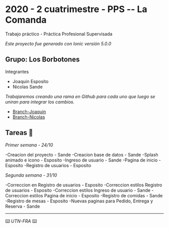 # 2020 - 2 cuatrimestre - PPS -- La Comanda

Trabajo práctico - Práctica Profesional Supervisada

_Este proyecto fue generado con Ionic versión 5.0.0_

## Grupo: <b>Los Borbotones</b>

Integrantes

* Joaquin Esposito
* Nicolas Sande

_Trabajaremos creando una rama en Github para cada uno que luego se uniran para integrar los cambios._

* [Branch-Joaquin](https://github.com/PsychoPsyduck/2020_TP_PPS_Comanda_2_cuatri/tree/joaco-branch)
* [Branch-Nicolas](https://github.com/PsychoPsyduck/2020_TP_PPS_Comanda_2_cuatri/tree/nico-branch)

## Tareas 📆

_Primer semana - 24/10_

-Creacion del proyecto  - Sande
-Creacion base de datos - Sande
-Splash animado e icono - Esposito
-Ingreso de usuario     - Sande
-Pagina de inicio       - Esposito
-Registro de usuarios   - Esposito

_Segunda semana - 31/10_

-Correccion en Registro de usuarios             - Esposito
-Correccion estilos Registro de usuarios        - Esposito
-Correccion estilos Ingreso de usuario          - Sande
-Correccion estilos Pagina de inicio            - Esposito
-Registro de comidas                            - Sande
-Registro de mesas                              - Esposito
-Nuevas paginas para Pedido, Entrega y Reserva  - Sande

---
⌨️ _UTN-FRA_ ⌨️